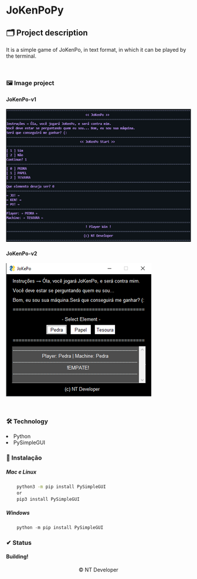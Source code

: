 # JoKenPoPy

## 🗂 Project description

<p>
	It is a simple game of JoKenPo, in text format, in which it can be played by the terminal.
</p>

<br>

### 🖼 Image project

#### JoKenPo-v1
![JoKenPo-v1-py](Img/JoKenPo-v1-py.png)

#### JoKenPo-v2
![JoKenPo-v2-py](Img/JoKenPo-v2-py.png)

<br>

### 🛠 Technology

<li> Python
<li> PySimpleGUI

<br>

### 💾 Instalação

<h5>Mac e Linux</h5>

~~~ Bash
    python3 -m pip install PySimpleGUI
    or
    pip3 install PySimpleGUI
~~~

<h5>Windows</h5>

~~~ PowerShell
    python -m pip install PySimpleGUI
~~~

### ✔ Status

<h4>Building!</h4>

<footer align="center" >&copy; NT Developer</footer>

